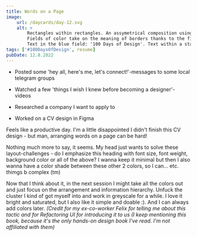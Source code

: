 ```yaml
---
title: Words on a Page
image:
    url: /daycards/day-12.svg
    alt: >
        Rectangles within rectangles. An assymetrical composition using a palette of greys and a single marine blue.
        Fields of color take on the meaning of borders thanks to the fields they contain.
        Text in the blue field: '100 Days of Design'. Text within a stack of grey frames on top of the blue field: 'Day 12'
tags: ['#100DaysOfDesign', resume]
pubDate: 12.8.2022
---
```


-   Posted some 'hey all, here's me, let's connect!'-messages to some local telegram groups

-   Watched a few 'things I wish I knew before becoming a designer'-videos

-   Researched a company I want to apply to

-   Worked on a CV design in Figma

Feels like a productive day. I'm a little disappointed I didn't finish this CV design - but man, arranging words on a page can be hard!

Nothing much more to say, it seems. My head just wants to solve these layout-challenges - do I emphasize this heading with font size, font weight, background color or all of the above? I wanna keep it minimal but then I also wanna have a color shade between these other 2 colors, so I can... etc. thimgs b complex (tm)

Now that I think about it, in the next session I might take all the colors out and just focus on the arrangement and information hierarchy. Unfuck the cluster I kind of got myself into and work in greyscale for a while. I love it bright and saturated, but I also like it simple and doable :). And I can always add colors later.
_(Credit for my ex-co-worker Felix for telling me about this tactic and for Refactoring UI for introducing it to us (I keep mentioning this book, because it's the only hands-on design book I've read. I'm not affiliated with them)_
